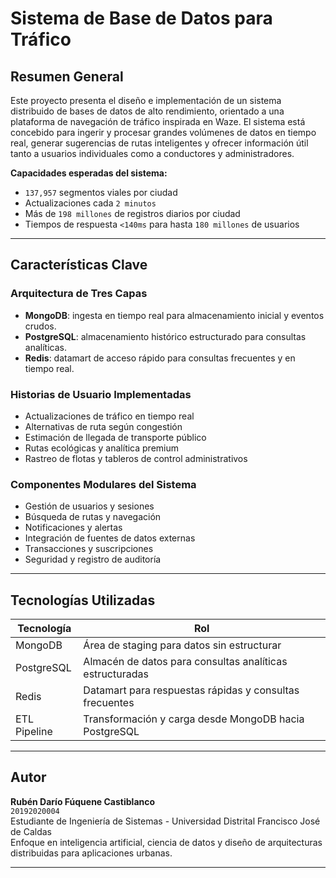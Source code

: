 # Sistema de Base de Datos para Tráfico

## Resumen General

Este proyecto presenta el diseño e implementación de un sistema distribuido de bases de datos de alto rendimiento, orientado a una plataforma de navegación de tráfico inspirada en Waze. El sistema está concebido para ingerir y procesar grandes volúmenes de datos en tiempo real, generar sugerencias de rutas inteligentes y ofrecer información útil tanto a usuarios individuales como a conductores y administradores.

**Capacidades esperadas del sistema:**

- `137,957` segmentos viales por ciudad  
- Actualizaciones cada `2 minutos`  
- Más de `198 millones` de registros diarios por ciudad  
- Tiempos de respuesta `<140ms` para hasta `180 millones` de usuarios

---

## Características Clave

### Arquitectura de Tres Capas

- **MongoDB**: ingesta en tiempo real para almacenamiento inicial y eventos crudos.  
- **PostgreSQL**: almacenamiento histórico estructurado para consultas analíticas.  
- **Redis**: datamart de acceso rápido para consultas frecuentes y en tiempo real.

### Historias de Usuario Implementadas

- Actualizaciones de tráfico en tiempo real  
- Alternativas de ruta según congestión  
- Estimación de llegada de transporte público  
- Rutas ecológicas y analítica premium  
- Rastreo de flotas y tableros de control administrativos

### Componentes Modulares del Sistema

- Gestión de usuarios y sesiones  
- Búsqueda de rutas y navegación  
- Notificaciones y alertas  
- Integración de fuentes de datos externas  
- Transacciones y suscripciones  
- Seguridad y registro de auditoría

---

## Tecnologías Utilizadas

| Tecnología    | Rol                                                                 |
|---------------|----------------------------------------------------------------------|
| MongoDB       | Área de staging para datos sin estructurar                          |
| PostgreSQL    | Almacén de datos para consultas analíticas estructuradas            |
| Redis         | Datamart para respuestas rápidas y consultas frecuentes             |
| ETL Pipeline  | Transformación y carga desde MongoDB hacia PostgreSQL               |

---

## Autor

**Rubén Darío Fúquene Castiblanco**  
`20192020004`  
Estudiante de Ingeniería de Sistemas - Universidad Distrital Francisco José de Caldas  
Enfoque en inteligencia artificial, ciencia de datos y diseño de arquitecturas distribuidas para aplicaciones urbanas.

---
